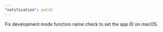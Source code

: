 ```yaml
---
"notification": patch
---
```


Fix development mode function name check to set the app ID on macOS.
